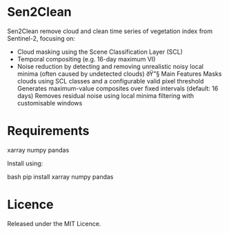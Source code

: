 # Sen2Clean
Sen2Clean remove cloud and clean time series of vegetation index from Sentinel-2, focusing on:

 - Cloud masking using the Scene Classification Layer (SCL)
 - Temporal compositing (e.g. 16-day maximum VI)
 - Noise reduction by detecting and removing unrealistic noisy local minima (often caused by undetected clouds)
ðŸ”§ Main Features
Masks clouds using SCL classes and a configurable valid pixel threshold
Generates maximum-value composites over fixed intervals (default: 16 days)
Removes residual noise using local minima filtering with customisable windows

# Requirements
xarray
numpy
pandas

Install using:

bash pip install xarray numpy pandas


# Licence
Released under the MIT Licence.
